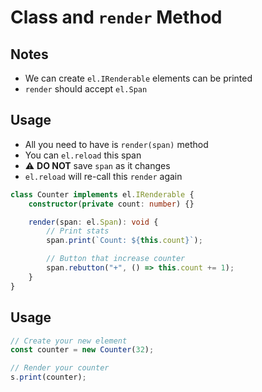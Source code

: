 # Class and `render` Method

## Notes
* We can create `el.IRenderable` elements can be printed
* `render` should accept `el.Span`

## Usage
* All you need to have is `render(span)` method
* You can `el.reload` this span
* ⚠️ __DO NOT__ save `span` as it changes
* `el.reload` will re-call this `render` again
```ts
class Counter implements el.IRenderable {
    constructor(private count: number) {}

    render(span: el.Span): void {
        // Print stats
        span.print(`Count: ${this.count}`);

        // Button that increase counter
        span.rebutton("+", () => this.count += 1);
    }
}
```

## Usage
```js
// Create your new element
const counter = new Counter(32);

// Render your counter
s.print(counter);
```
